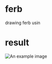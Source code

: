 # ferb
drawing ferb usin

# result
<img src="https://i.imgur.com/e7u5pcH.png" alt="An example image">
